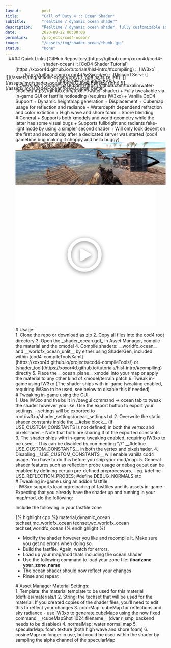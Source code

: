 ```yaml
---
layout:         post
title:          "Call of Duty 4 :: Ocean Shader"
subtitle:       "realtime / dynamic ocean shader"
description:    "Realtime / dynamic ocean shader, fully customizable in-game via the use of the IW3xo client"
date:           2020-08-22 00:00:00
permalink:      /projects/cod4-ocean/
image:          "/assets/img/shader-ocean/thumb.jpg"
status:         "Done"
---
```

<!-- overwrite header bg if defined -->
<script> var header_bg = "/assets/img/shader-ocean/header.jpg"; </script>
<!-- tag for quick links so we do not show the nav -->
<a name="quicklink"></a>

<div align="center" style="margin-top: -1rem" markdown="1">
#### Quick Links
[GitHub Repository](https://github.com/xoxor4d/cod4-shader-ocean) :: [CoD4 Shader Tutorial](https://xoxor4d.github.io/tutorials/hlsl-intro/#compiling) :: [IW3xo](https://github.com/xoxor4d/iw3xo-dev) :: [Discord Server](https://discord.gg/t5jRGbj)
<div class="padding-2l"></div></div> 

<div class="padding-2l" style="margin-top: -2.5rem"></div>
<div align="center"><div class="seperator-75p"></div></div>
<div class="padding-1l" style="margin-bottom: -0.5rem"></div>

![](/assets/img/shader-ocean/prev01.jpg# halfsize left) ![](/assets/img/shader-ocean/prev02.jpg# halfsize right) 
![](/assets/img/shader-ocean/prev03.jpg# center)

<div class="padding-1l" style="margin-top: -2.5rem"></div>
<div align="center"><div class="seperator-75p"></div></div>
<div class="padding-1l" style="margin-bottom: -0.5rem"></div>

<div markdown="1" style="padding-left: 2rem">
# Overview
   + Shader based on: [https://github.com/tuxalin/water-shader](https://github.com/tuxalin/water-shader)
   + Fully tweakable via in-game GUI or fastfile hotloading (requires IW3xo)
   + Vanilla CoD4 Support
   + Dynamic heightmap generation
   + Displacement
   + Cubemap usage for reflection and radiance
   + Waterdepth dependend refraction and color extiction
   + High wave and shore foam
   + Shore blending
<div class="padding-2l"></div>
# General
   + Supports both xmodels and world geometry while the latter has some visual bugs
   + Supports fullbright and radiants fake-light mode by using a simpler second shader
   + Will only look decent on the first and second day after a dedicated server was started (cod4 gametime bug making it choppy and hella buggy)

<div class="padding-1l"></div>
<div align="center"><div class="seperator-75p"></div></div>
<div class="padding-2l"></div>

<div class="yt-container">
    <a href="https://www.youtube.com/watch?v=0lDc3uzDOD4">
        <img src="/assets/img/shader-ocean/vid01.jpg" class="yt-image">
        <img src="/assets/img/play_btn.png" class="yt-overlay">
    </a>
</div>

<div class="padding-1l"></div>
<div align="center"><div class="seperator-75p"></div></div>
<div class="padding-1l"></div>

<div class="padding-2l"></div>
# Usage:
<div class="padding-1l"></div>
   1. Clone the repo or download as zip
   2. Copy all files into the cod4 root directory
   3. Open the _shader_ocean.gdt_ in Asset Manager, compile the material and the xmodel
   4. Compile shaders: __worldfx_ocean__ and __worldfx_ocean_unlit__ by either using ShaderGen, included within [cod4-compileToolsXaml](https://xoxor4d.github.io/projects/cod4-compileTools/) or [shader_tool](https://xoxor4d.github.io/tutorials/hlsl-intro/#compiling) directly
   5. Place the __ocean_plane__ xmodel into your map or apply the material to any other kind of xmodel/terrain patch
   6. Tweak in-game using IW3xo (The shader ships with in-game tweaking enabled, requiring IW3xo to be used, see below to disable this if needed)

<div class="padding-2l"></div>
<div class="padding-2l"></div>
# Tweaking in-game using the GUI:
<div class="padding-1l"></div>
   1. Use IW3xo and the built in /devgui command -> ocean tab to tweak the shader however you like. Use the export button to export your settings. 
      - settings will be exported to root/iw3xo/shader_settings/ocean_settings.txt
   2. Overwrite the static shader constants inside the __#else block__ (if USE_CUSTOM_CONSTANTS is not defined) in both the vertex and pixelshader. 
      - Note that both are sharing 3 of the exported constants.
   3. The shader ships with in-game tweaking enabled, requiring IW3xo to be used. 
      - This can be disabled by commenting "//" __#define USE_CUSTOM_CONSTANTS__ in both the vertex and pixelshader.
   4. Disabling __USE_CUSTOM_CONSTANTS__ will enable vanilla cod4 usage. You have to do this before you ship your mod/map.
   5. General shader features such as reflection probe usage or debug ouput can be enabled by defining certain pre-defined preprocessors.
      - eg. #define USE_REFLECTION_PROBES; #define DEBUG_NORMALS etc

<div class="padding-2l"></div>
<div class="padding-2l"></div>
# Tweaking in-game using an addon fastfile:
<div class="padding-1l"></div>
- IW3xo supports loading/reloading of fastfiles and its assets in-game
- Expecting that you already have the shader up and running in your map/mod, do the following:  

<div class="padding-2l"></div>
<div class="highlight-header"><p>​Include the following in your fastfile zone</p></div>
{% highlight cpp %}
material,dynamic_ocean
techset,mc_worldfx_ocean
techset,wc_worldfx_ocean
techset,worldfx_ocean
{% endhighlight %}
<div class="padding-2l"></div>

- Modify the shader however you like and recompile it. Make sure you get no errors when doing so.
- Build the fastfile. Again, watch for errors.
- Load up your map/mod thats including the ocean shader
- Use the following command to load your zone file: __/loadzone your_zone_name__
- The ocean shader should now reflect your changes
- Rinse and repeat

<div class="padding-2l"></div>
<div class="padding-2l"></div>
# Asset Manager Material Settings:
<div class="padding-1l"></div>
1. Template: the material template to be used for this material (deffiles/materials/)
2. String: the techset that will be used for the material. If you created copies of the shader files, you'll need to edit this to reflect your changes
3. colorMap: cubeMap for reflections and sky radiance
  - use IW3xo to generate cubeMaps using the now fixed command __/cubeMapShot 1024 filename__ (dvar r_smp_backend needs to be disabled)
4. normalMap: water normal map
5. specularMap: foam texture (both high wave and shore foam)
6. cosineMap: no longer in use, but could be used within the shader by sampling the alpha channel of the specularMap
</div>